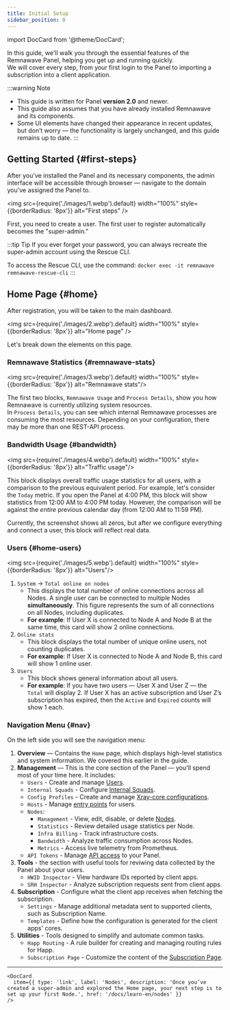 ```yaml
---
title: Initial Setup
sidebar_position: 0
---
```


import DocCard from '@theme/DocCard';

In this guide, we'll walk you through the essential features of the Remnawave Panel, helping you get up and running quickly.  
We will cover every step, from your first login to the Panel to importing a subscription into a client application.

:::warning Note

- This guide is written for Panel **version 2.0** and newer.
- This guide also assumes that you have already installed Remnawave and its components.
- Some UI elements have changed their appearance in recent updates, but don’t worry — the functionality is largely unchanged, and this guide remains up to date.
  :::

## Getting Started {#first-steps}

After you've installed the Panel and its necessary components, the admin interface will be accessible through browser — navigate to the domain you've assigned the Panel to.

<img src={require('./images/1.webp').default} width="100%" style={{borderRadius: '8px'}} alt="First steps" />

First, you need to create a user. The first user to register automatically becomes the "super-admin."

:::tip Tip
If you ever forget your password, you can always recreate the super-admin account using the Rescue CLI.

To access the Rescue CLI, use the command: `docker exec -it remnawave remnawave-rescue-cli`
:::

## Home Page {#home}

After registration, you will be taken to the main dashboard.

<img src={require('./images/2.webp').default} width="100%" style={{borderRadius: '8px'}} alt="Home page" />

Let's break down the elements on this page.

### Remnawave Statistics {#remnawave-stats}

<img src={require('./images/3.webp').default} width="100%" style={{borderRadius: '8px'}} alt="Remnawave stats"/>

The first two blocks, `Remnawave Usage` and `Process Details`, show you how Remnawave is currently utilizing system resources.  
In `Process Details`, you can see which internal Remnawave processes are consuming the most resources.
Depending on your configuration, there may be more than one REST-API process.

### Bandwidth Usage {#bandwidth}

<img src={require('./images/4.webp').default} width="100%" style={{borderRadius: '8px'}} alt="Traffic usage"/>

This block displays overall traffic usage statistics for all users, with a comparison to the previous equivalent period.
For example, let's consider the `Today` metric. If you open the Panel at 4:00 PM, this block will show statistics from 12:00 AM to 4:00 PM today. However, the comparison will be against the _entire_ previous calendar day (from 12:00 AM to 11:59 PM).

Currently, the screenshot shows all zeros, but after we configure everything and connect a user, this block will reflect real data.

### Users {#home-users}

<img src={require('./images/5.webp').default} width="100%" style={{borderRadius: '8px'}} alt="Users"/>

1.  `System` → `Total online on nodes`
    - This displays the total number of online connections across all Nodes. A single user can be connected to multiple Nodes **simultaneously**. This figure represents the sum of all connections on all Nodes, including duplicates.
    - **For example**: If User X is connected to Node A and Node B at the same time, this card will show 2 online connections.
2.  `Online stats`
    - This block displays the total number of unique online users, not counting duplicates.
    - **For example**: If User X is connected to Node A and Node B, this card will show 1 online user.
3.  `Users`
    - This block shows general information about all users.
    - **For example**: If you have two users — User X and User Z — the `Total` will display 2. If User X has an active subscription and User Z’s subscription has expired, then the `Active` and `Expired` counts will show 1 each.

### Navigation Menu {#nav}

On the left side you will see the navigation menu:

1. **Overview** — Contains the `Home` page, which displays high-level statistics and system information. We covered this earlier in the guide.
2. **Management** — This is the core section of the Panel — you'll spend most of your time here. It includes:
    - `Users` - Create and manage [Users](/docs/learn-en/users).
    - `Internal Squads` - Configure [Internal Squads](/docs/learn-en/internal-squads).
    - `Config Profiles` - Create and manage [Xray-core configurations](/docs/learn-en/config-profiles).
    - `Hosts` - Manage [entry points](/docs/learn-en/hosts) for users.
    - `Nodes`:
        - `Management` - View, edit, disable, or delete [Nodes](/docs/learn-en/nodes).
        - `Statistics` - Review detailed usage statistics per Node.
        - `Infra Billing` - Track infrastructure costs.
        - `Bandwidth` - Analyze traffic consumption across Nodes.
        - `Metrics` - Access live telemetry from Prometheus.
    - `API Tokens` - Manage [API access](/api) to your Panel.
3. **Tools** - the section with useful tools for reviwing data collected by the Panel about your users.
    - `HWID Inspector` - View hardware IDs reported by client apps.
    - `SRH Inspector` - Analyze subscription requests sent from client apps.
4. **Subscription** - Configure what the client app receives when fetching the subscription.
    - `Settings` - Manage additional metadata sent to supported clients, such as Subscription Name.
    - `Templates` - Define how the configuration is generated for the client apps' cores.
5. **Utilities** - Tools designed to simplify and automate common tasks.
    - `Happ Routing` - A rule builder for creating and managing routing rules for Happ.
    - `Subscription Page` - Customize the content of the [Subscription Page](/docs/install/subscription-page/customization).

---

```mdx-code-block
<DocCard
  item={{ type: 'link', label: 'Nodes', description: 'Once you’ve created a super-admin and explored the Home page, your next step is to set up your first Node.', href: '/docs/learn-en/nodes' }}
/>
```
